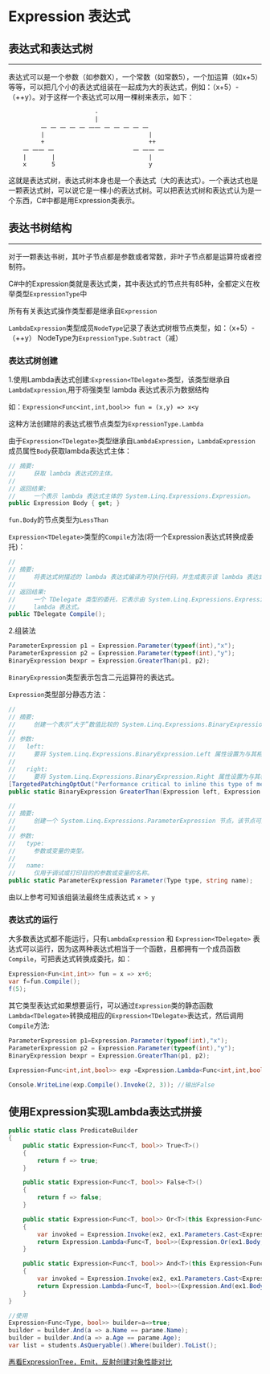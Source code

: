 # Expression 表达式

## 表达式和表达式树
---
表达式可以是一个参数（如参数X），一个常数（如常数5），一个加运算（如x+5）等等，可以把几个小的表达式组装在一起成为大的表达式，例如：（x+5）-（++y）。对于这样一个表达式可以用一棵树来表示，如下：
```
                        -
                        |
         一 一 一 一 一 一一 一 一 一 一 一
         |                             |
         +                             ++
    一 一一 一                      一 一一 一
    |       |                          |
    x       5                          y
```
这就是表达式树，表达式树本身也是一个表达式（大的表达式）。一个表达式也是一颗表达式树，可以说它是一棵小的表达式树。可以把表达式树和表达式认为是一个东西，C#中都是用Expression类表示。

## 表达书树结构
---
对于一颗表达书树，其叶子节点都是参数或者常数，非叶子节点都是运算符或者控制符。

C#中的Expression类就是表达式类，其中表达式的节点共有85种，全都定义在枚举类型`ExpressionType`中

所有有关表达式操作类型都是继承自`Expression`

`LambdaExpression`类型成员`NodeType`记录了表达式树根节点类型，如：（x+5）-（++y）  NodeType为`ExpressionType.Subtract`（减）

### 表达式树创建

1.使用Lambda表达式创建:`Expression<TDelegate>`类型，该类型继承自`LambdaExpression`,用于将强类型 lambda 表达式表示为数据结构

如：`Expression<Func<int,int,bool>> fun = (x,y) => x<y`

这种方法创建除的表达式根节点类型为`ExpressionType.Lambda`

由于`Expression<TDelegate>`类型继承自`LambdaExpression`，`LambdaExpression`成员属性`Body`获取lambda表达式主体：
```csharp
// 摘要:
//     获取 lambda 表达式的主体。
//
// 返回结果:
//     一个表示 lambda 表达式主体的 System.Linq.Expressions.Expression。
public Expression Body { get; }
```
`fun.Body`的节点类型为`LessThan`

`Expression<TDelegate>`类型的`Compile`方法(将一个Expression表达式转换成委托)：
```csharp
//
// 摘要:
//     将表达式树描述的 lambda 表达式编译为可执行代码，并生成表示该 lambda 表达式的委托。
//
// 返回结果:
//     一个 TDelegate 类型的委托，它表示由 System.Linq.Expressions.Expression<TDelegate> 描述的已编译的
//     lambda 表达式。
public TDelegate Compile();
```

2.组装法
```csharp
ParameterExpression p1 = Expression.Parameter(typeof(int),"x");
ParameterExpression p2 = Expression.Parameter(typeof(int),"y");
BinaryExpression bexpr = Expression.GreaterThan(p1, p2);
```
`BinaryExpression`类型表示包含二元运算符的表达式。

`Expression`类型部分静态方法：
```csharp
//
// 摘要:
//     创建一个表示“大于”数值比较的 System.Linq.Expressions.BinaryExpression。
//
// 参数:
//   left:
//     要将 System.Linq.Expressions.BinaryExpression.Left 属性设置为与其相等的 System.Linq.Expressions.Expression。
//
//   right:
//     要将 System.Linq.Expressions.BinaryExpression.Right 属性设置为与其相等的 System.Linq.Expressions.Expression。
[TargetedPatchingOptOut("Performance critical to inline this type of method across NGen image boundaries")]
public static BinaryExpression GreaterThan(Expression left, Expression right);
```
```csharp
//
// 摘要:
//     创建一个 System.Linq.Expressions.ParameterExpression 节点，该节点可用于标识表达式树中的参数或变量。
//
// 参数:
//   type:
//     参数或变量的类型。
//
//   name:
//     仅用于调试或打印目的的参数或变量的名称。
public static ParameterExpression Parameter(Type type, string name);
```
由以上参考可知该组装法最终生成表达式 `x > y`

### 表达式的运行

大多数表达式都不能运行，只有`LambdaExpression` 和 `Expression<TDelegate>` 表达式可以运行，因为这两种表达式相当于一个函数，且都拥有一个成员函数`Compile`，可把表达式转换成委托，如：
```csharp
Expression<Fun<int,int>> fun = x => x+6;
var f=fun.Compile();
f(5);
```

其它类型表达式如果想要运行，可以通过`Expression`类的静态函数`Lambda<TDelegate>`转换成相应的`Expression<TDelegate>`表达式，然后调用`Compile`方法:
```csharp
ParameterExpression p1=Expression.Parameter(typeof(int),"x");
ParameterExpression p2 = Expression.Parameter(typeof(int),"y");
BinaryExpression bexpr = Expression.GreaterThan(p1, p2);

Expression<Func<int,int,bool>> exp =Expression.Lambda<Func<int,int,bool>>(bexpr,p1,p2);

Console.WriteLine(exp.Compile().Invoke(2, 3)); //输出False
```

## 使用Expression实现Lambda表达式拼接
```csharp
public static class PredicateBuilder
{
    public static Expression<Func<T, bool>> True<T>()
    {
        return f => true;
    }

    public static Expression<Func<T, bool>> False<T>()
    {
        return f => false;
    }

    public static Expression<Func<T, bool>> Or<T>(this Expression<Func<T, bool>> ex1, Expression<Func<T, bool>> ex2)
    {
        var invoked = Expression.Invoke(ex2, ex1.Parameters.Cast<Expression>());
        return Expression.Lambda<Func<T, bool>>(Expression.Or(ex1.Body, invoked), ex1.Parameters);
    }

    public static Expression<Func<T, bool>> And<T>(this Expression<Func<T, bool>> ex1, Expression<Func<T, bool>> ex2)
    {
        var invoked = Expression.Invoke(ex2, ex1.Parameters.Cast<Expression>());
        return Expression.Lambda<Func<T, bool>>(Expression.And(ex1.Body, invoked), ex1.Parameters);
    }
}

//使用
Expression<Func<Type, bool>> builder=a=>true;
builder = builder.And(a => a.Name == parame.Name);
builder = builder.And(a => a.Age == parame.Age);
var list = students.AsQueryable().Where(builder).ToList();
```

[再看ExpressionTree，Emit，反射创建对象性能对比](https://www.cnblogs.com/7tiny/p/9861166.html)